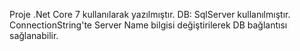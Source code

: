 Proje .Net Core 7 kullanılarak yazılmıştır.
DB: SqlServer kullanılmıştır.
ConnectionString'te Server Name bilgisi değiştirilerek DB bağlantısı sağlanabilir.
